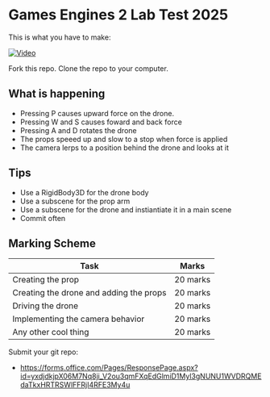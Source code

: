 # Games Engines 2 Lab Test 2025

This is what you have to make:

[![Video](http://img.youtube.com/vi/pJcXjwxruRI/0.jpg)](http://www.youtube.com/watch?pJcXjwxruRI)

Fork this repo. Clone the repo to your computer.

## What is happening

- Pressing P causes upward force on  the drone. 
- Pressing W and S causes foward and back force
- Pressing A and D rotates the drone 
- The props speeed up and slow to a stop when force is applied
- The camera lerps to a position behind the drone and looks at it

## Tips
- Use a RigidBody3D for the drone body
- Use a subscene for the prop arm
- Use a subscene for the drone and instiantiate it in a main scene
- Commit often

## Marking Scheme

| Task | Marks |
|------|-------|
| Creating the prop | 20 marks |
| Creating the drone and adding the props | 20 marks |
| Driving the drone | 20 marks |
| Implementing the camera behavior | 20 marks |
| Any other cool thing | 20 marks |

Submit your git repo:

- https://forms.office.com/Pages/ResponsePage.aspx?id=yxdjdkjpX06M7Nq8ji_V2ou3qmFXqEdGlmiD1Myl3gNUNU1WVDRQMEdaTkxHRTRSWlFFRjI4RFE3My4u